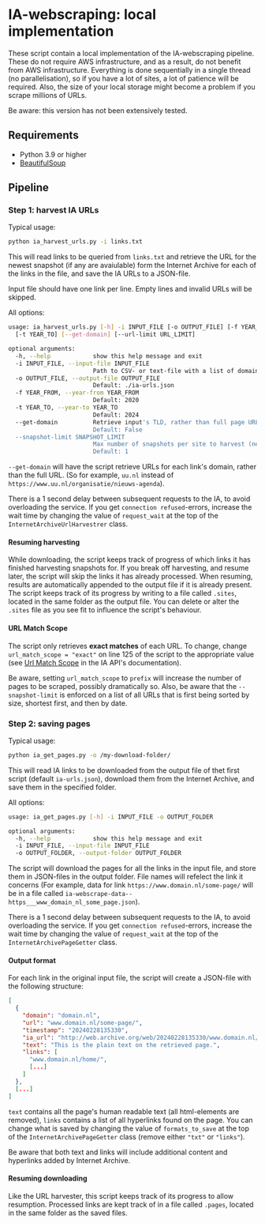 # IA-webscraping: local implementation

These script contain a local implementation of the IA-webscraping pipeline. These do not require AWS infrastructure, and as a result, do not benefit from AWS infrastructure. Everything is done sequentially in a single thread (no parallelisation), so if you have a lot of sites, a lot of patience will be required. Also, the size of your local storage might become a problem if you scrape millions of URLs.

Be aware: this version has not been extensively tested.

## Requirements

+ Python 3.9 or higher
+ [BeautifulSoup](https://pypi.org/project/beautifulsoup4/)

## Pipeline

### Step 1: harvest IA URLs

Typical usage:

```bash
python ia_harvest_urls.py -i links.txt
```
This will read links to be queried from `links.txt` and retrieve the URL for the newest snapshot (if any are avaiulable) form the Internet Archive for each of the links in the file, and save the IA URLs to a JSON-file.

Input file should have one link per line. Empty lines and invalid URLs will be skipped.

All options:
```bash
usage: ia_harvest_urls.py [-h] -i INPUT_FILE [-o OUTPUT_FILE] [-f YEAR_FROM] \
  [-t YEAR_TO] [--get-domain] [--url-limit URL_LIMIT]

optional arguments:
  -h, --help            show this help message and exit
  -i INPUT_FILE, --input-file INPUT_FILE
                        Path to CSV- or text-file with a list of domains.
  -o OUTPUT_FILE, --output-file OUTPUT_FILE
                        Default: ./ia-urls.json
  -f YEAR_FROM, --year-from YEAR_FROM
                        Default: 2020
  -t YEAR_TO, --year-to YEAR_TO
                        Default: 2024
  --get-domain          Retrieve input's TLD, rather than full page URL.
                        Default: False
  --snapshot-limit SNAPSHOT_LIMIT
                        Max number of snapshots per site to harvest (newest first).
                        Default: 1
```

`--get-domain` will have the script retrieve URLs for each link's domain, rather than the full URL. (So for example, `uu.nl` instead of  `https://www.uu.nl/organisatie/nieuws-agenda`).

There is a 1 second delay between subsequent requests to the IA, to avoid overloading the service. If you get `connection refused`-errors, increase the wait time by changing the value of `request_wait` at the top of the `InternetArchiveUrlHarvestrer` class.


#### Resuming harvesting
While downloading, the script keeps track of progress of which links it has finished harvesting snapshots for. If you break off harvesting, and resume later, the script will skip the links it has already processed. When resuming, results are automatically appended to the output file if it is already present. The script keeps track of its progress by writing to a file called `.sites`, located in the same folder as the output file. You can delete or alter the `.sites` file as you see fit to influence the script's behaviour. 

#### URL Match Scope
The script only retrieves **exact matches** of each URL. To change, change `url_match_scope = "exact"` on line 125 of the script to the appropriate value (see [Url Match Scope](https://github.com/internetarchive/wayback/blob/master/wayback-cdx-server/README.md#url-match-scope) in the IA API's documentation). 

Be aware, setting `url_match_scope` to `prefix` will increase the number of pages to be scraped, possibly dramatically so. Also, be aware that the `--snapshot-limit` is enforced on a list of all URLs that is first being sorted by size, shortest first, and then by date.


### Step 2: saving pages
Typical usage:

```bash
python ia_get_pages.py -o /my-download-folder/
```
This will read IA links to be downloaded from the output file of thet first script (default `ia-urls.json`), download them from the Internet Archive, and save them in the specified folder.

All options:
```bash
usage: ia_get_pages.py [-h] -i INPUT_FILE -o OUTPUT_FOLDER

optional arguments:
  -h, --help            show this help message and exit
  -i INPUT_FILE, --input-file INPUT_FILE
  -o OUTPUT_FOLDER, --output-folder OUTPUT_FOLDER

```

The script will download the pages for all the links in the input file, and store them in JSON-files in the output folder. File names will refelect the link it concerns (For example, data for link `https://www.domain.nl/some-page/` will be in a file called `ia-webscrape-data--https___www_domain_nl_some_page.json`).

There is a 1 second delay between subsequent requests to the IA, to avoid overloading the service. If you get `connection refused`-errors, increase the wait time by changing the value of `request_wait` at the top of the `InternetArchivePageGetter` class.


#### Output format
For each link in the original input file, the script will create a JSON-file with the following structure:

```json
[
  {
    "domain": "domain.nl",
    "url": "www.domain.nl/some-page/",
    "timestamp": "20240228135330",
    "ia_url": "http://web.archive.org/web/20240228135330/www.domain.nl/some-page/",
    "text": "This is the plain text on the retrieved page.",
    "links": [
      "www.domain.nl/home/",
      [...]
    ]
  },
  [...]
]
```
`text` contains all the page's human readable text (all html-elements are removed), `links` contains a list of all hyperlinks found on the page. You can change what is saved by changing the value of `formats_to_save` at the top of the `InternetArchivePageGetter` class (remove either `"txt"` or `"links"`).

Be aware that both text and links will include additional content and hyperlinks added by Internet Archive.


#### Resuming downloading
Like the URL harvester, this script keeps track of its progress to allow resumption. Processed links are kept track of in a file called `.pages`, located in the same folder as the saved files.
